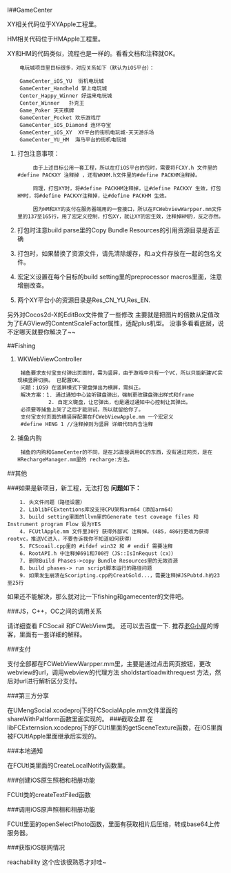 I##GameCenter

XY相关代码位于XYApple工程里。

HM相关代码位于HMApple工程里。

XY和HM的代码类似，流程也是一样的。看看文档和注释就OK。


	
		电玩城项目里目标很多，对应关系如下（默认为iOS平台）：
		
		GameCenter_iOS_YU  街机电玩城
		GameCenter_Handheld 掌上电玩城
		Center_Happy_Winner 好运来电玩城
		Center_Winner   扑克王
		Game_Poker 天天棋牌
		GameCenter_Pocket 欢乐游戏厅
		GameCenter_iOS_Diamond 连环夺宝
		GameCenter_iOS_XY  XY平台的街机电玩城-天天游乐场
		GameCenter_YU_HM  海马平台的街机电玩城
		
1. 打包注意事项：
			
			由于上述目标公用一套工程，所以在打iOS平台的包时，需要将FCXY.h 文件里的#define PACKXY 注释掉 ，还有WKHM.h文件里的#define PACKHM注释掉。
			
			同理，打包XY时，将#define PACKHM注释掉，让#define PACKXY 生效，打包HM时，将#define PACKXY注释掉，让#define PACKHM 生效。
			
			因为HM和XY的支付在服务器端用的一套接口，所以在FCWebviewWarpper.mm文件里的137至165行，用了宏定义控制，打包XY，就让XY的宏生效，注释掉HM的，反之亦然。
			

2.	打包时注意build parse里的Copy Bundle Resources的引用资源目录是否正确3.	打包时，如果替换了资源文件，请先清除缓存，和.a文件存放在一起的包名文件。4.	宏定义设置在每个目标的build setting里的preprocessor macros里面，注意增删改查。
5. 两个XY平台小的资源目录是Res_CN_YU,Res_EN.



另外对Cocos2d-X的EditBox文件做了一些修改 主要就是把图片的倍数从定值改为了EAGView的ContentScaleFactor属性，适配plus机型。
没事多看看底层，说不定哪天就要你解决了~~


##Fishing

1. WKWebViewController

		捕鱼要求支付宝支付弹出页面时，需为竖屏，由于游戏中只有一个VC，所以只能新建VC实现横竖屏切换。 已配置OK。  
		问题：iOS9 在竖屏模式下键盘弹出为横屏，需纠正。
		解决方案：1. 通过通知中心监听键盘弹出，强制更改键盘弹出样式和frame
				 2. 自定义键盘，让它弹出，也是通过通知中心控制让其弹出。
		必须要等捕鱼上架了之后才能测试，所以就留给你了。
		支付宝支付页面的横竖屏配置在FCWebViewApple.mm 一个宏定义
		#define HENG 1 //注释掉则为竖屏 详细代码内含注释
		
2. 捕鱼内购

		捕鱼的内购和GameCenter的不同，是在JS直接调用OC的东西，没有通过网页，是在HRechargeManager.mm里的 recharge:方法。
	


##其他

###如果是新项目，新工程，无法打包
**问题如下：**

		1. 头文件问题（路径设置）
		2. LiblibFCExtentions库没支持CPU架构arm64（添加arm64）
		3. build setting里面的llvm里的Generate test coveage files 和 Instrument program Flow 设为YES
		4. FCUtlApple.mm 文件里30行 获得外部VC 注释掉。（485，486行更改为获得rootvc，推送VC进入，不要告诉我你不知道如何获得）
		5. FCScoail.cpp里的 #ifdef win32 和 # endif 需要注释
		6. RootAPI.h 中注释掉691和700行（JS::IsInRequst（cx））
		7. 删除Build Phases->copy Bundle Resources里的无效资源
		8. build phases-> run script脚本运行的路径问题
		9. 如果发生崩溃在Scoripting.cpp的CreatGold...，需要注释掉JSPubtd.h的23至25行
		
如果还不能解决，那么就对比一下fishing和gamecenter的文件吧。 
		
###JS，C++，OC之间的调用关系

请详细查看 FCSocail 和FCWebView类。
还可以去百度一下. 
推荐[老G小屋](http://goldlion.blog.51cto.com/)的博客，里面有一套详细的解释。	

###支付

支付全部都在FCWebViewWarpper.mm里，主要是通过点击网页按钮，更改webview的url，调用webview的代理方法 sholdstartloadwithrequest 方法，然后对url进行解析区分支付。

###第三方分享

在UMengSocial.xcodeproj下的FCSocialApple.mm文件里面的shareWithPaltform函数里面实现的。
###截取全屏在libFCExternsion.xcodeproj下的FCUtl里面的getSceneTexture函数，在iOS里面被FCUtlApple里面继承后实现的。
###本地通知
在FCUtl类里面的CreateLocalNotify函数里。
###创建iOS原生照相和相册功能
FCUtl类的createTextFiled函数
###调用iOS原声照相和相册功能
FCUtl里面的openSelectPhoto函数，里面有获取相片后压缩，转成base64上传服务器。
###获取iOS联网情况reachability 这个应该很熟悉才对哇~